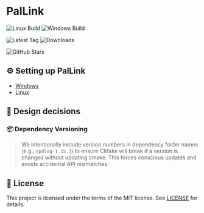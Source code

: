 # PalLink

<!-- Build & CI -->
![Linux Build](https://img.shields.io/github/actions/workflow/status/PalLink/PalLink/cmake-linux-debian.yml?label=Linux&style=flat-square)
![Windows Build](https://img.shields.io/github/actions/workflow/status/PalLink/PalLink/cmake-windows.yml?label=Windows&style=flat-square)

<!-- Version & Release -->
![Latest Tag](https://img.shields.io/github/v/tag/PalLink/PalLink?style=flat-square)
![Downloads](https://img.shields.io/github/downloads/PalLink/PalLink/latest/total?style=flat-square)

<!-- Social -->
![GitHub Stars](https://img.shields.io/github/stars/PalLink/PalLink?style=social)


## ⚙️ Setting up PalLink

- [Windows](./.github/Windows.md)
- [Linux](./.github/Linux.md)

## 🧠 Design decisions

### 📦 Dependency Versioning
> We intentionally include version numbers in dependency folder names (e.g., `spdlog-1.15.3`) to ensure CMake will break if a version is changed without updating cmake. This forces conscious updates and avoids accidental API mismatches.

## 📝 License
This project is licensed under the terms of the MIT license. See [LICENSE](./LICENSE) for details.